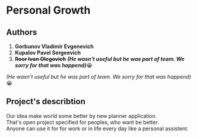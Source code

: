 # Personal Growth

## Authors  
1. __Gorbunov Vladimir Evgenevich__  
2. __Kupalov Pavel Sergeevich__  
3. ~~__Roor Ivan Olegovich__~~
***(He wasn't useful but he was part of team. We sorry for that was happend)***😭

*(He wasn't useful but he was part of team. We sorry for that was happend)*😭

## Project's describtion
Our idea make world some better by new planner application.  
That's open project specified for peoples, who want be better.  
Anyone can use it for for work or in life every day like a personal assistent.